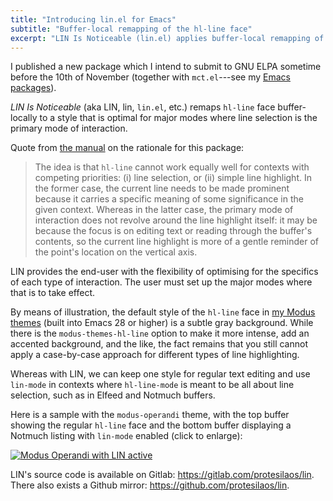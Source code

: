 ```yaml
---
title: "Introducing lin.el for Emacs"
subtitle: "Buffer-local remapping of the hl-line face"
excerpt: "LIN Is Noticeable (lin.el) applies buffer-local remapping of Emacs' hl-line face."
---
```


I published a new package which I intend to submit to GNU ELPA sometime
before the 10th of November (together with `mct.el`---see my [Emacs
packages](https://protesilaos.com/emacs/)).

_LIN Is Noticeable_ (aka LIN, lin, `lin.el`, etc.) remaps `hl-line` face
buffer-locally to a style that is optimal for major modes where line
selection is the primary mode of interaction.

Quote from [the manual](https://protesilaos.com/emacs/lin) on the
rationale for this package:

> The idea is that `hl-line` cannot work equally well for contexts with
> competing priorities: (i) line selection, or (ii) simple line
> highlight.  In the former case, the current line needs to be made
> prominent because it carries a specific meaning of some significance
> in the given context.  Whereas in the latter case, the primary mode of
> interaction does not revolve around the line highlight itself: it may
> be because the focus is on editing text or reading through the
> buffer's contents, so the current line highlight is more of a gentle
> reminder of the point's location on the vertical axis.

LIN provides the end-user with the flexibility of optimising for the
specifics of each type of interaction.  The user must set up the major
modes where that is to take effect.

By means of illustration, the default style of the `hl-line` face in [my
Modus themes](https://protesilaos.com/emacs/modus-themes) (built into
Emacs 28 or higher) is a subtle gray background.  While there is the
`modus-themes-hl-line` option to make it more intense, add an accented
background, and the like, the fact remains that you still cannot apply a
case-by-case approach for different types of line highlighting.

Whereas with LIN, we can keep one style for regular text editing and use
`lin-mode` in contexts where `hl-line-mode` is meant to be all about
line selection, such as in Elfeed and Notmuch buffers.

Here is a sample with the `modus-operandi` theme, with the top buffer
showing the regular `hl-line` face and the bottom buffer displaying a
Notmuch listing with `lin-mode` enabled (click to enlarge):

<a href="{{'/assets/images/attachments/2021-11-01-lin-modus-operandi-demo.png' | absolute_url }}"><img alt="Modus Operandi with LIN active" src="{{ '/assets/images/attachments/2021-11-01-lin-modus-operandi-demo.png' | absolute_url }}"/></a>

LIN's source code is available on Gitlab:
<https://gitlab.com/protesilaos/lin>.  There also exists a Github
mirror: <https://github.com/protesilaos/lin>.
